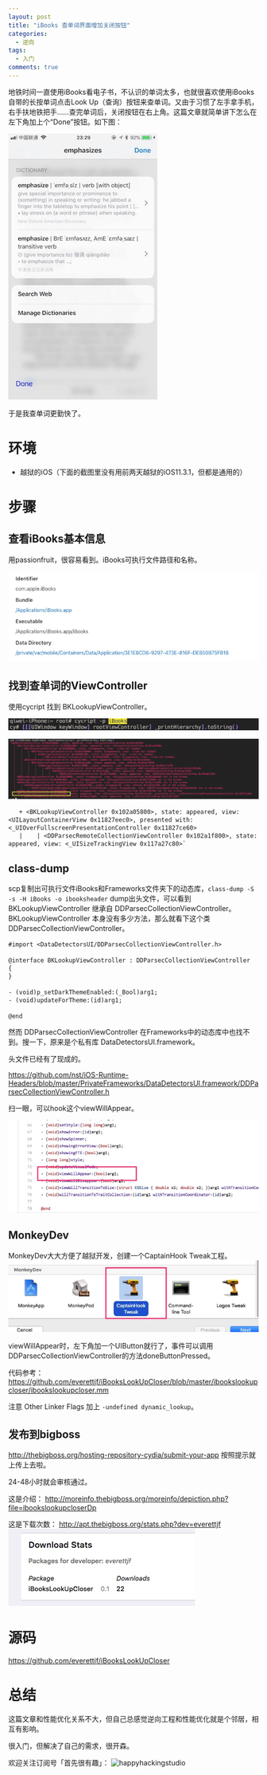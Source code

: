 ```yaml
---
layout: post
title: "iBooks 查单词界面增加关闭按钮"
categories:
  - 逆向
tags:
  - 入门
comments: true
---
```



地铁时间一直使用iBooks看电子书，不认识的单词太多，也就很喜欢使用iBooks自带的长按单词点击Look Up（查询）按钮来查单词。又由于习惯了左手拿手机，右手扶地铁把手……查完单词后，关闭按钮在右上角。这篇文章就简单讲下怎么在左下角加上个“Done”按钮。如下图：

![screen](/media/screen.jpg)

于是我查单词更勤快了。

<!-- more -->

# 环境

- 越狱的iOS（下面的截图里没有用前两天越狱的iOS11.3.1，但都是通用的）

# 步骤

## 查看iBooks基本信息

用passionfruit，很容易看到。iBooks可执行文件路径和名称。

![](/media/15358613467616.jpg)

## 找到查单词的ViewController

使用cycript 找到 BKLookupViewController。

![](/media/15359889155719.jpg)

![](/media/15358615263059.jpg)

```
   + <BKLookupViewController 0x102a05800>, state: appeared, view: <UILayoutContainerView 0x11827eec0>, presented with: <_UIOverFullscreenPresentationController 0x11827ce60>
   |    | <DDParsecRemoteCollectionViewController 0x102a1f800>, state: appeared, view: <_UISizeTrackingView 0x117a27c80>`
```

## class-dump

scp复制出可执行文件iBooks和Frameworks文件夹下的动态库，`class-dump -S -s -H iBooks -o ibooksheader` dump出头文件，可以看到 BKLookupViewController 继承自 DDParsecCollectionViewController。BKLookupViewController 本身没有多少方法，那么就看下这个类 DDParsecCollectionViewController。


```
#import <DataDetectorsUI/DDParsecCollectionViewController.h>

@interface BKLookupViewController : DDParsecCollectionViewController
{
}

- (void)p_setDarkThemeEnabled:(_Bool)arg1;
- (void)updateForTheme:(id)arg1;

@end
```

然而 DDParsecCollectionViewController 在Frameworks中的动态库中也找不到。搜一下，原来是个私有库 DataDetectorsUI.framework。

头文件已经有了现成的。

<https://github.com/nst/iOS-Runtime-Headers/blob/master/PrivateFrameworks/DataDetectorsUI.framework/DDParsecCollectionViewController.h>

扫一眼，可以hook这个viewWillAppear。

![](/media/15359892415400.jpg)



## MonkeyDev

MonkeyDev大大方便了越狱开发，创建一个CaptainHook Tweak工程。
![](/media/15359891883821.jpg)

viewWillAppear时，左下角加一个UIButton就行了，事件可以调用 DDParsecCollectionViewController的方法doneButtonPressed。

代码参考： <https://github.com/everettjf/iBooksLookUpCloser/blob/master/ibookslookupcloser/ibookslookupcloser.mm>

注意 Other Linker Flags 加上 `-undefined dynamic_lookup`。

## 发布到bigboss


<http://thebigboss.org/hosting-repository-cydia/submit-your-app> 按照提示就上传上去啦。

24-48小时就会审核通过。

这是介绍：
<http://moreinfo.thebigboss.org/moreinfo/depiction.php?file=ibookslookupcloserDp>

这是下载次数：
<http://apt.thebigboss.org/stats.php?dev=everettjf>
![](/media/15359897424719.jpg)

# 源码

<https://github.com/everettjf/iBooksLookUpCloser>


# 总结

这篇文章和性能优化关系不大，但自己总感觉逆向工程和性能优化就是个邻居，相互有影响。

很入门，但解决了自己的需求，很开森。

欢迎关注订阅号「首先很有趣」：
![happyhackingstudio](https://everettjf.github.io/images/fun.jpg)





